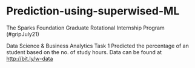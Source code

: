 # Prediction-using-superwised-ML
The Sparks Foundation
Graduate Rotational Internship Program (#gripJuly21)

Data Science & Business Analytics Task 1
Predicted the percentage of an student based on the no. of study hours.
Data can be found at http://bit.ly/w-data
